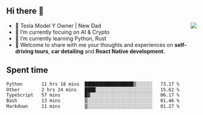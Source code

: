 ## Hi there 👋
<img align="right" src="https://github-readme-stats.vercel.app/api?username=ljunb&show_icons=true&icon_color=CE1D2D&text_color=718096&bg_color=00000000&hide_title=true&hide_border=true" />

- 🚗 Tesla Model Y Owner | New Dad
- 🔭 I’m currently focuing on AI & Crypto
- 🌱 I’m currently learning Python, Rust
- 💬 Welcome to share with me your thoughts and experiences on **self-driving tours**, **car detailing** and **React Native development**.




## Spent time
<!--START_SECTION:waka-->

```txt
Python       11 hrs 18 mins  ██████████████████▒░░░░░░   73.17 %
Other        2 hrs 24 mins   ████░░░░░░░░░░░░░░░░░░░░░   15.62 %
TypeScript   57 mins         █▓░░░░░░░░░░░░░░░░░░░░░░░   06.17 %
Bash         13 mins         ▒░░░░░░░░░░░░░░░░░░░░░░░░   01.46 %
Markdown     11 mins         ▒░░░░░░░░░░░░░░░░░░░░░░░░   01.27 %
```

<!--END_SECTION:waka-->
